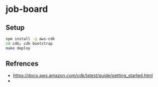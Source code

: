 # job-board

## Setup
```bash
npm install -g aws-cdk
cd cdk; cdk bootstrap
make deploy
```


## Refrences
- https://docs.aws.amazon.com/cdk/latest/guide/getting_started.html
- 